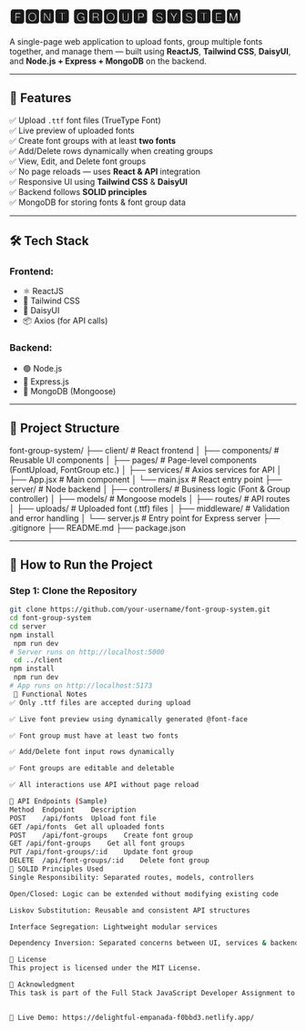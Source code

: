 # 🅵🅾🅽🆃  🅶🆁🅾🆄🅿  🆂🆈🆂🆃🅴🅼

A single-page web application to upload fonts, group multiple fonts together, and manage them — built using **ReactJS**, **Tailwind CSS**, **DaisyUI**, and **Node.js + Express + MongoDB** on the backend.

---

## 🚀 Features

✅ Upload `.ttf` font files (TrueType Font)  
✅ Live preview of uploaded fonts  
✅ Create font groups with at least **two fonts**  
✅ Add/Delete rows dynamically when creating groups  
✅ View, Edit, and Delete font groups  
✅ No page reloads — uses **React & API** integration  
✅ Responsive UI using **Tailwind CSS** & **DaisyUI**  
✅ Backend follows **SOLID principles**  
✅ MongoDB for storing fonts & font group data  

---

## 🛠️ Tech Stack

### Frontend:
- ⚛️ ReactJS
- 💨 Tailwind CSS
- 🌼 DaisyUI
- 📦 Axios (for API calls)

### Backend:
- 🟢 Node.js
- 🚂 Express.js
- 🍃 MongoDB (Mongoose)

---

## 📁 Project Structure

font-group-system/ ├── client/ # React frontend │ ├── components/ # Reusable UI components │ ├── pages/ # Page-level components (FontUpload, FontGroup etc.) │ ├── services/ # Axios services for API │ ├── App.jsx # Main component │ └── main.jsx # React entry point ├── server/ # Node backend │ ├── controllers/ # Business logic (Font & Group controller) │ ├── models/ # Mongoose models │ ├── routes/ # API routes │ ├── uploads/ # Uploaded font (.ttf) files │ ├── middleware/ # Validation and error handling │ └── server.js # Entry point for Express server ├── .gitignore ├── README.md ├── package.json

---

## 🧪 How to Run the Project

### Step 1: Clone the Repository

```bash
git clone https://github.com/your-username/font-group-system.git
cd font-group-system
cd server
npm install
 npm run dev
# Server runs on http://localhost:5000
 cd ../client
npm install
 npm run dev
# App runs on http://localhost:5173
 📌 Functional Notes
✅ Only .ttf files are accepted during upload

✅ Live font preview using dynamically generated @font-face

✅ Font group must have at least two fonts

✅ Add/Delete font input rows dynamically

✅ Font groups are editable and deletable

✅ All interactions use API without page reload

🔗 API Endpoints (Sample)
Method	Endpoint	Description
POST	/api/fonts	Upload font file
GET	/api/fonts	Get all uploaded fonts
POST	/api/font-groups	Create font group
GET	/api/font-groups	Get all font groups
PUT	/api/font-groups/:id	Update font group
DELETE	/api/font-groups/:id	Delete font group
🧠 SOLID Principles Used
Single Responsibility: Separated routes, models, controllers

Open/Closed: Logic can be extended without modifying existing code

Liskov Substitution: Reusable and consistent API structures

Interface Segregation: Lightweight modular services

Dependency Inversion: Separated concerns between UI, services & backend

📝 License
This project is licensed under the MIT License.

🤝 Acknowledgment
This task is part of the Full Stack JavaScript Developer Assignment to demonstrate the ability to build fully functional font management features using modern web development tools. 


🔗 Live Demo: https://delightful-empanada-f0bbd3.netlify.app/

